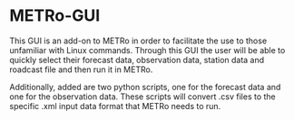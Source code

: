 # METRo-GUI
This GUI is an add-on to METRo in order to facilitate the use to those unfamiliar with Linux commands. Through this GUI the user will be able to quickly select their forecast data, observation data, station data and roadcast file and then run it in METRo.

Additionally, added are two python scripts, one for the forecast data and one for the observation data. These scripts will convert .csv files to the specific .xml input data format that METRo needs to run.  
